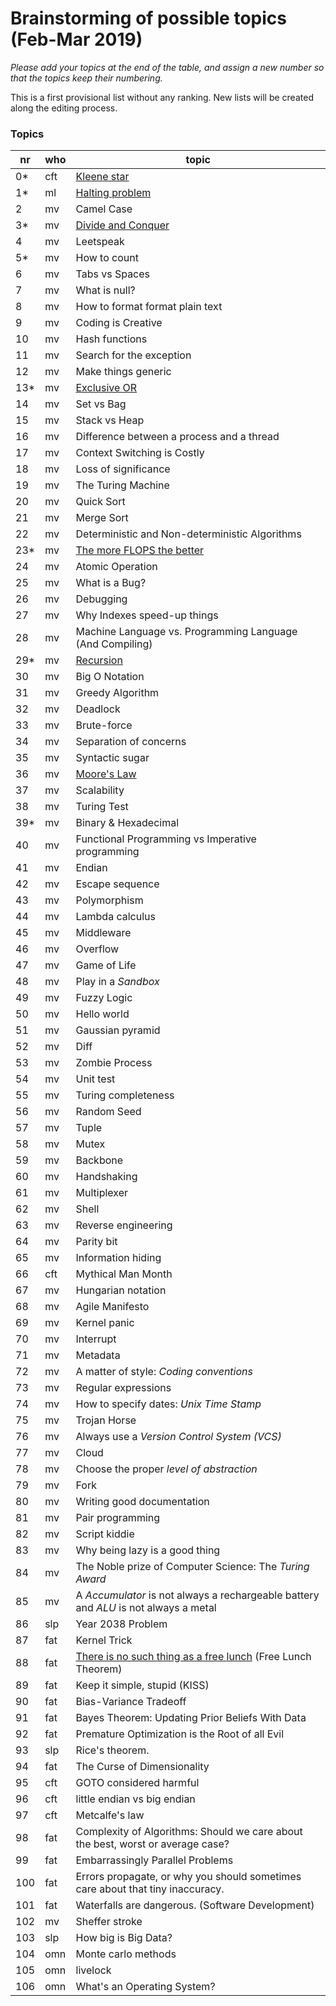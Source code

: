 # Brainstorming of possible topics (Feb-Mar 2019)

*Please add your topics at the end of the table, and assign a new number so that the topics keep their numbering.*

This is a first provisional list without any ranking. New lists will be created along the editing process.


### Topics
| nr  | who | topic |
| --- | --- | --- | 
| 0*  | cft | [Kleene star](article-drafts-20190307/article-0-0.md) |
| 1*  | ml  | [Halting problem](article-drafts-2010307/article-0-1.md) |
| 2   | mv  | Camel Case |
| 3*   | mv | [Divide and Conquer](article-drafts-20190307/article-0-3.md) |
| 4   | mv | Leetspeak |
| 5*   | mv | How to count |
| 6   | mv | Tabs vs Spaces |
| 7   | mv | What is null? |
| 8   | mv | How to format format plain text |
| 9   | mv | Coding is Creative |
| 10  | mv | Hash functions |
| 11  | mv | Search for the exception |
| 12  | mv | Make things generic |
| 13* | mv | [Exclusive OR](article-drafts-20190307/article-0-13.md) |
| 14  | mv | Set vs Bag |
| 15  | mv | Stack vs Heap |
| 16  | mv | Difference between a process and a thread |
| 17  | mv | Context Switching is Costly |
| 18  | mv | Loss of significance |
| 19  | mv | The Turing Machine |
| 20  | mv | Quick Sort |
| 21  | mv | Merge Sort |
| 22  | mv | Deterministic and Non-deterministic Algorithms |
| 23*  | mv | [The more FLOPS the better](article-drafts-20190307/article-0-23.md) |
| 24  | mv | Atomic Operation |
| 25  | mv | What is a Bug? |
| 26  | mv | Debugging |
| 27  | mv | Why Indexes speed-up things |
| 28  | mv | Machine Language vs. Programming Language (And Compiling) |
| 29*  | mv | [Recursion](article-drafts-20190307/article-0-29.md) |
| 30  | mv | Big O Notation |
| 31  | mv | Greedy Algorithm |
| 32  | mv | Deadlock |
| 33  | mv | Brute-force |
| 34  | mv | Separation of concerns |
| 35  | mv | Syntactic sugar |
| 36  | mv | [Moore's Law](article-drafts-20190307/article-0-36.md) |
| 37  | mv | Scalability |
| 38  | mv | Turing Test |
| 39*  | mv | Binary & Hexadecimal |
| 40  | mv | Functional Programming vs Imperative programming |
| 41  | mv | Endian |
| 42  | mv | Escape sequence |
| 43  | mv | Polymorphism |
| 44  | mv | Lambda calculus |
| 45  | mv | Middleware |
| 46  | mv | Overflow |
| 47  | mv | Game of Life |
| 48  | mv | Play in a *Sandbox* |
| 49  | mv | Fuzzy Logic |
| 50  | mv | Hello world |
| 51  | mv | Gaussian pyramid |
| 52  | mv | Diff |
| 53  | mv | Zombie Process |
| 54  | mv | Unit test |
| 55  | mv | Turing completeness |
| 56  | mv | Random Seed |
| 57  | mv | Tuple |
| 58  | mv | Mutex |
| 59  | mv | Backbone |
| 60  | mv | Handshaking |
| 61  | mv | Multiplexer |
| 62  | mv | Shell |
| 63  | mv | Reverse engineering |
| 64  | mv | Parity bit |
| 65  | mv | Information hiding |
| 66  | cft | Mythical Man Month |
| 67  | mv | Hungarian notation |
| 68  | mv | Agile Manifesto |
| 69  | mv | Kernel panic |
| 70  | mv | Interrupt |
| 71  | mv | Metadata |
| 72  | mv | A matter of style: *Coding conventions* |
| 73  | mv | Regular expressions |
| 74  | mv | How to specify dates: *Unix Time Stamp* |
| 75  | mv | Trojan Horse |
| 76  | mv | Always use a *Version Control System (VCS)* |
| 77  | mv | Cloud |
| 78  | mv | Choose the proper *level of abstraction* |
| 79  | mv | Fork |
| 80  | mv | Writing good documentation |
| 81  | mv | Pair programming |
| 82  | mv | Script kiddie |
| 83  | mv | Why being lazy is a good thing |
| 84  | mv | The Noble prize of Computer Science: The *Turing Award* |
| 85  | mv | A *Accumulator* is not always a rechargeable battery and *ALU* is not always a metal |
| 86  | slp | Year 2038 Problem |
| 87 | fat | Kernel Trick |
| 88 | fat | [There is no such thing as a free lunch](article-drafts-20190307/article-0-88.md) (Free Lunch Theorem) |
| 89 | fat | Keep it simple, stupid (KISS) |
| 90 | fat | Bias-Variance Tradeoff |
| 91 | fat | Bayes Theorem: Updating Prior Beliefs With Data |
| 92 | fat | Premature Optimization is the Root of all Evil |
| 93 | slp | Rice's theorem. |
| 94 | fat | The Curse of Dimensionality |
| 95 | cft | GOTO considered harmful |
| 96 | cft | little endian vs big endian |
| 97 | cft | Metcalfe's law |
| 98 | fat | Complexity of Algorithms: Should we care about the best, worst or average case? |
| 99 | fat | Embarrassingly Parallel Problems |
| 100 | fat | Errors propagate, or why you should sometimes care about that tiny inaccuracy. |
| 101 | fat | Waterfalls are dangerous. (Software Development) |
| 102 | mv  | Sheffer stroke |
| 103 | slp | How big is Big Data? |
| 104 | omn | Monte carlo methods |
| 105 | omn | livelock |
| 106 | omn | What's an Operating System? |

